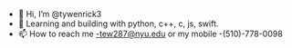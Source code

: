 - 👋 Hi, I’m @tywenrick3
- 🌱 Learning and building with python, c++, c, js, swift.
- 📫 How to reach me -tew287@nyu.edu or my mobile -(510)-778-0098

<!---
tywenrick3/tywenrick3 is a ✨ special ✨ repository because its `README.md` (this file) appears on your GitHub profile.
You can click the Preview link to take a look at your changes.
--->
